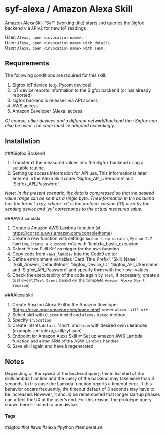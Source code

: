# syf-alexa / Amazon Alexa Skill 

Amazon Alexa Skill 'SyF' (working title) starts and queries the Sigfox backend via APIv2 for new IoT readings

User: `Alexa, open <invocation name>.`<br />
User: `Alexa, open <invocation name> with details.`<br />
User: `Alexa, open <invocation name> with Team.`<br />


## Requirements
The following conditions are required for this skill:

1. Sigfox IoT device (e.g. Pycom devices)
2. IoT device reports information to the Sigfox backend (or has already reported)
3. sigfox backend is released via API access
4. AWS access
5. Amazon Developer (Alexa) access

*Of course, other devices and a different network/backend than Sigfox can also be used. The code must be adapted accordingly.*

## Installation
###Sigfox Backend

1. Transfer of the measured values into the Sigfox backend using a suitable routine.
2. Setting up access information for API use. This information is later entered in the Alexa Skill under 'Sigfox_API_USername' and 'Sigfox_API_Password'.

*Note: In the present scenario, the data is compressed so that the desired value range can be sent as a single byte. The information in the backend has the format xxyy, where 'xx' is the protocol version (01) used by the sending device and 'yy' corresponds to the actual measured value.*

###AWS Lambda

1. Create a Amazon AWS Lambda function (at https://console.aws.amazon.com/console/home)
2. Create a new function with settings `Author from scratch`, `Python 2.7 Runtine`, `Create a custome role` with 'lambda_basic_execution
2. Select 'Alexa Skill Kit' as trigger for the own function
3. Copy code from `/aws_lambda/` into the Code9 editor
2. Define environment variables 'Card_Title_Prefix', 'Skill_Name', 'Skill_Answer_DefaultMode', 'Sigfox_Device_ID', 'Sigfox_API_USername' and 'Sigfox_API_Password' and specify them with their own values
3. Check the executability of the code again by `Test`; if necessary, create a test event (`Test Event` based on the template `Amazon Alexa Start Session`)

###Alexa skill
1. Create Amazon Alexa Skill in the Amazon Developer (https://developer.amazon.com/home.html) under `Alexa Skill Kit`
2. Select skill with `Custom` model and `Alexa-Hosted` method
2. Specify `Invocation`
3. Create intents `detail`, 'short' and `team` with desired own uterances (example see /alexa_skill/syf.json)
4. Endpoint for Amazon Alexa Skill ⇄ Set up Amazon AWS Lambda function and enter ARN of the ASW Lambda handler
5. Save skill again and have it regenerated

## Notes
Depending on the speed of the backend query, the initial start of the skill/lambda function and the query of the backend may take more than 3 seconds. In this case the Lambda function reports a timeout error. If this behavior occurs frequently, the timeout default of 3 seconds may have to be increased. However, it should be remembered that longer startup phases can affect the UX at the user's end. For this reason, the prototype query shown here is limited to one device.

#### Tags
 #sigfox #iot #aws #alexa #python #temperature
